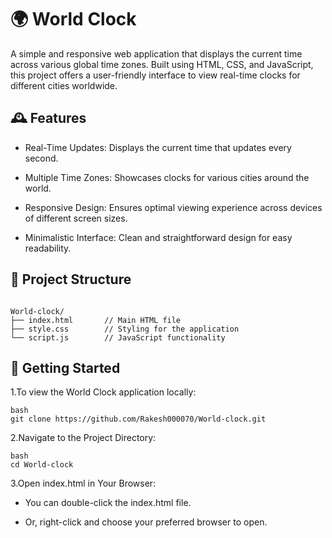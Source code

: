 # 🌍 World Clock
A simple and responsive web application that displays the current time across various global time zones. Built using HTML, CSS, and JavaScript, this project offers a user-friendly interface to view real-time clocks for different cities worldwide.

## 🕰️ Features
- Real-Time Updates: Displays the current time that updates every second.

- Multiple Time Zones: Showcases clocks for various cities around the world.

- Responsive Design: Ensures optimal viewing experience across devices of different screen sizes.

- Minimalistic Interface: Clean and straightforward design for easy readability.

## 📁 Project Structure

```

World-clock/
├── index.html       // Main HTML file
├── style.css        // Styling for the application
└── script.js        // JavaScript functionality
```
## 🚀 Getting Started
1.To view the World Clock application locally:
```
bash
git clone https://github.com/Rakesh000070/World-clock.git
```
2.Navigate to the Project Directory:
```
bash
cd World-clock
```
3.Open index.html in Your Browser:
- You can double-click the index.html file.

- Or, right-click and choose your preferred browser to open.
